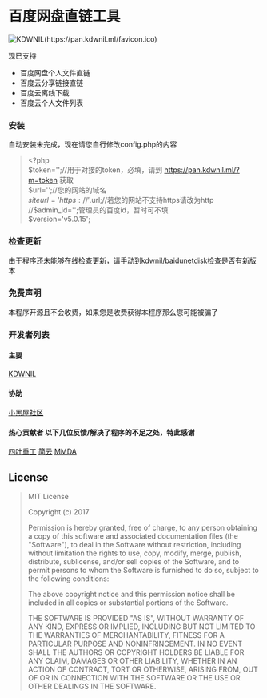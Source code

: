 # 百度网盘直链工具

![KDWNIL(https://pan.kdwnil.ml/favicon.ico)](https://pan.kdwnil.ml/favicon.ico)


现已支持
  - 百度网盘个人文件直链
  - 百度云分享链接直链
  - 百度云离线下载
  - 百度云个人文件列表


### 安装
自动安装未完成，现在请您自行修改config.php的内容
>\<?php  <br/>
>$token='';//用于对接的token，必填，请到 https://pan.kdwnil.ml/?m=token 获取  <br/>
>$url='';//您的网站的域名  <br/>
>$siteurl='https://'.$url;//若您的网站不支持https请改为http<br/>
>//$admin_id='';管理员的百度id，暂时可不填  <br/>
>$version='v5.0.15';  <br/>

### 检查更新

由于程序还未能够在线检查更新，请手动到[kdwnil/baidunetdisk](https://github.com/kdwnil/baidunetdisk)检查是否有新版本

### 免费声明
本程序开源且不会收费，如果您是收费获得本程序那么您可能被骗了

### 开发者列表 
#### 主要 
[KDWNIL](https://kdwnil.ml)
#### 协助
[小黑屋社区](http://www.xheiwu.com)
#### 热心贡献者 以下几位反馈/解决了程序的不足之处，特此感谢
[四叶重工](https://n0099.cf)
[简云](https://tbsign.cn)
[MMDA](http://mmda.ga)

License
----

>MIT License
>
>Copyright (c) 2017 
>
>Permission is hereby granted, free of charge, to any person obtaining a copy
>of this software and associated documentation files (the "Software"), to deal
>in the Software without restriction, including without limitation the rights
>to use, copy, modify, merge, publish, distribute, sublicense, and/or sell
>copies of the Software, and to permit persons to whom the Software is
>furnished to do so, subject to the following conditions:
>
>The above copyright notice and this permission notice shall be included in all
>copies or substantial portions of the Software.
>
>THE SOFTWARE IS PROVIDED "AS IS", WITHOUT WARRANTY OF ANY KIND, EXPRESS OR
>IMPLIED, INCLUDING BUT NOT LIMITED TO THE WARRANTIES OF MERCHANTABILITY,
>FITNESS FOR A PARTICULAR PURPOSE AND NONINFRINGEMENT. IN NO EVENT SHALL THE
>AUTHORS OR COPYRIGHT HOLDERS BE LIABLE FOR ANY CLAIM, DAMAGES OR OTHER
>LIABILITY, WHETHER IN AN ACTION OF CONTRACT, TORT OR OTHERWISE, ARISING FROM,
>OUT OF OR IN CONNECTION WITH THE SOFTWARE OR THE USE OR OTHER DEALINGS IN THE
>SOFTWARE.
